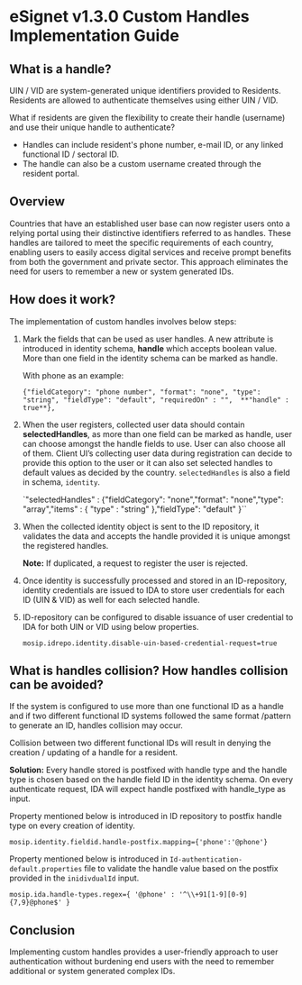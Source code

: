 # eSignet v1.3.0 Custom Handles Implementation Guide

## What is a handle?

UIN / VID are system-generated unique identifiers provided to Residents. Residents are allowed to authenticate themselves using either UIN / VID.

What if residents are given the flexibility to create their handle (username) and use their unique handle to authenticate?

* Handles can include resident's phone number, e-mail ID, or any linked functional ID / sectoral ID.
* The handle can also be a custom username created through the resident portal.

## Overview

Countries that have an established user base can now register users onto a relying portal using their distinctive identifiers referred to as handles. These handles are tailored to meet the specific requirements of each country, enabling users to easily access digital services and receive prompt benefits from both the government and private sector. This approach eliminates the need for users to remember a new or system generated IDs.

## How does it work?

The implementation of custom handles involves below steps:

1. Mark the fields that can be used as user handles. A new attribute is introduced in identity schema, **handle** which accepts boolean value. More than one field in the identity schema can be marked as handle.

   With phone as an example: 

      ``{"fieldCategory": "phone number", "format": "none", "type": "string", "fieldType": "default", "requiredOn" : "",  **"handle" : true**},``

 2. When the user registers, collected user data should contain **selectedHandles**, as more than one field can be marked 
    as handle, user can choose amongst the handle fields to use. User can also choose all of them. Client UI’s collecting 
    user data during registration can decide to provide this option to the user or it can also set selected handles to 
    default values as decided by the country. ``selectedHandles`` is also a field in schema, ``identity``.

    `"selectedHandles" : {"fieldCategory": "none","format": "none","type": "array","items" : { "type" : "string" },"fieldType": "default"  }``

3. When the collected identity object is sent to the ID repository, it validates the data and accepts the handle provided it is unique amongst the registered handles.

   **Note:** If duplicated, a request to register the user is rejected.

4. Once identity is successfully processed and stored in an ID-repository, identity credentials are issued to IDA to store user credentials for each ID (UIN & VID) as well for each selected handle.

5. ID-repository can be configured to disable issuance of user credential to IDA for both UIN or VID using below properties.

   ``mosip.idrepo.identity.disable-uin-based-credential-request=true``

## What is handles collision? How handles collision can be avoided?

If the system is configured to use more than one functional ID as a handle and if two different functional ID systems followed the same format  /pattern to generate an ID, handles collision may occur. 

Collision between two different functional IDs will result in denying the creation / updating of a handle for a resident.

**Solution:** Every handle stored is postfixed with handle type and the handle type is chosen based on the handle field ID in the identity schema. On every authenticate request, IDA will expect handle postfixed with handle_type as input.

Property mentioned below is introduced in ID repository to postfix handle type on every creation of identity.

``mosip.identity.fieldid.handle-postfix.mapping={'phone':'@phone'}``

Property mentioned below is introduced in ``Id-authentication-default.properties`` file to validate the handle value based on the postfix provided in the ``inidivdualId`` input.

``mosip.ida.handle-types.regex={ '@phone' : '^\\+91[1-9][0-9]{7,9}@phone$' }``

## Conclusion

Implementing custom handles provides a user-friendly approach to user authentication without burdening end users with the need to remember additional or system generated complex IDs.
